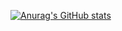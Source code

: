 [![Anurag's GitHub stats](https://github-readme-stats.vercel.app/api?username=Gust4v1n)](https://github.com/Gust4v1n/Aula-Readme)